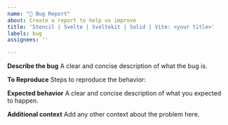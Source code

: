 ```yaml
---
name: "🐞 Bug Report"
about: Create a report to help us improve
title: 'Stencil | Svelte | Sveltekit | Solid | Vite: <your title>'
labels: bug
assignees: ''

---
```


**Describe the bug**
A clear and concise description of what the bug is.

**To Reproduce**
Steps to reproduce the behavior:

**Expected behavior**
A clear and concise description of what you expected to happen.

**Additional context**
Add any other context about the problem here.
